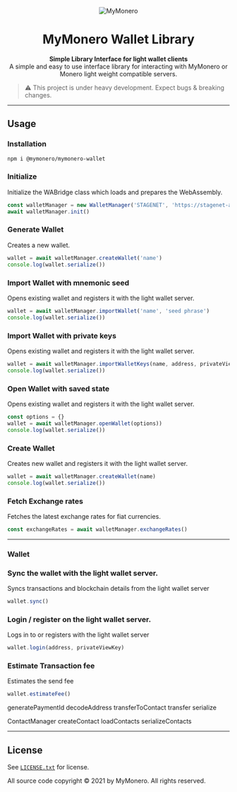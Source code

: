 <p align="center">
  <img alt="MyMonero" src="https://user-images.githubusercontent.com/1645428/120083066-8a394a00-c0c6-11eb-9bc5-1ce02784dab3.png">
</p>

<h1 align="center">MyMonero Wallet Library</h1>

<div align="center">
  <strong>Simple Library Interface for light wallet clients</strong><br>
  A simple and easy to use interface library for interacting with MyMonero or Monero light weight compatible servers.<br>
</div>

> :warning: This project is under heavy development. Expect bugs & breaking changes.

-----

## Usage

### Installation

```bash
npm i @mymonero/mymonero-wallet
```

### Initialize

Initialize the WABridge class which loads and prepares the WebAssembly.

```js
const walletManager = new WalletManager('STAGENET', 'https://stagenet-api.mymonero.rtfm.net')
await walletManager.init()
```

### Generate Wallet

Creates a new wallet.

```js
wallet = await walletManager.createWallet('name')
console.log(wallet.serialize())
```

### Import Wallet with mnemonic seed

Opens existing wallet and registers it with the light wallet server.

```js
wallet = await walletManager.importWallet('name', 'seed phrase')
console.log(wallet.serialize())
```

### Import Wallet with private keys

Opens existing wallet and registers it with the light wallet server.

```js
wallet = await walletManager.importWalletKeys(name, address, privateViewKey, privateSpendKey)
console.log(wallet.serialize())
```

### Open Wallet with saved state

Opens existing wallet and registers it with the light wallet server.

```js
const options = {}
wallet = await walletManager.openWallet(options))
console.log(wallet.serialize())
```

### Create Wallet

Creates new wallet and registers it with the light wallet server.

```js
wallet = await walletManager.createWallet(name)
console.log(wallet.serialize())
```

### Fetch Exchange rates

Fetches the latest exchange rates for fiat currencies.

```js
const exchangeRates = await walletManager.exchangeRates()
```
-----

### Wallet

### Sync the wallet with the light wallet server.

Syncs transactions and blockchain details from the light wallet server

```js
wallet.sync()
```

### Login / register on the light wallet server.

Logs in to or registers with the light wallet server

```js
wallet.login(address, privateViewKey)
```

### Estimate Transaction fee

Estimates the send fee

```js
wallet.estimateFee()
```

generatePaymentId
decodeAddress
transferToContact
transfer
serialize

ContactManager
createContact
loadContacts
serializeContacts

-----

## License

See [`LICENSE.txt`](LICENSE.txt) for license.

All source code copyright © 2021 by MyMonero. All rights reserved.

